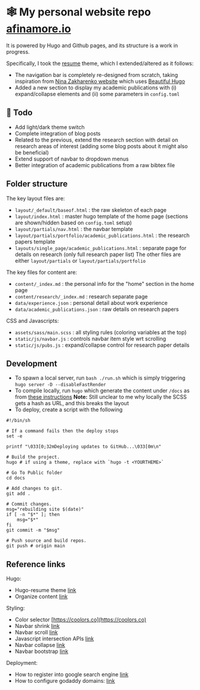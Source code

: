 # :spider_web: My personal website repo [afinamore.io](https://afinamore.io)

It is powered by Hugo and Github pages, and its structure is a work in progress.

Specifically, I took the [resume](https://themes.gohugo.io/themes/hugo-resume/) theme, which I extended/altered as it follows:
- The navigation bar is completely re-designed from scratch, taking inspiration from [Nina Zakharenko website](https://www.nnja.io) which uses [Beautiful Hugo](https://github.com/halogenica/beautifulhugo)
- Added a new section to display my academic publications with (i) expand/collapse elements and (ii) some parameters in `config.toml`

## :pushpin: Todo
- Add light/dark theme switch
- Complete integration of blog posts
- Related to the previous, extend the research section with detail on research areas of interest (adding some blog posts about it might also be beneficial)
- Extend support of navbar to dropdown menus
- Better integration of academic publications from a raw bibtex file

## Folder structure

The key layout files are:
- `layout/_default/baseof.html` : the raw skeleton of each page
- `layout/index.html` : master hugo template of the home page (sections are shown/hidden based on `config.toml` setup)
- `layout/partials/nav.html` : the navbar template
- `layout/partials/portfolio/academic_publications.html` : the research papers template
- `layouts/single_page/academic_publications.html` : separate page for details on research (only full research paper list)
The other files are either `layout/partials` or `layout/partials/portfolio`

The key files for content are:
- `content/_index.md` : the personal info for the "home" section in the home page
- `content/research/_index.md` : research separate page
- `data/experience.json` : personal detail about work experience
- `data/academic_publications.json` : raw details on research papers

CSS and Javascripts:
- `assets/sass/main.scss` : all styling rules (coloring variables at the top)
- `static/js/navbar.js` : controls navbar item style wrt scrolling
- `static/js/pubs.js` : expand/collapse control for research paper details

## Development

- To spawn a local server, run `bash ./run.sh` which is simply triggering `hugo server -D --disableFastRender`
- To compile locally, run `hugo` which generate the content under `/docs` as from [these instructions]([instruction](https://gohugo.io/hosting-and-deployment/hosting-on-github/)) __Note:__ Still unclear to me why locally the SCSS gets a hash as URL, and this breaks the layout
- To deploy, create a script with the following
```
#!/bin/sh

# If a command fails then the deploy stops
set -e

printf "\033[0;32mDeploying updates to GitHub...\033[0m\n"

# Build the project.
hugo # if using a theme, replace with `hugo -t <YOURTHEME>`

# Go To Public folder
cd docs

# Add changes to git.
git add .

# Commit changes.
msg="rebuilding site $(date)"
if [ -n "$*" ]; then
	msg="$*"
fi
git commit -m "$msg"

# Push source and build repos.
git push # origin main
```

## Reference links

Hugo:
- Hugo-resume theme [link](https://themes.gohugo.io/hugo-resume/#setup--use)
- Organize content [link](https://discourse.gohugo.io/t/creating-static-content-that-uses-partials/265/19)

Styling:
- Color selector [https://coolors.co](https://coolors.co)
- Navbar shrink [link](https://www.w3schools.com/howto/howto_js_navbar_shrink_scroll.asp)
- Navbar scroll [link](https://academind.com/tutorials/scroll-aware-navigation/) 
- Javascript intersection APIs [link](https://developer.mozilla.org/en-US/docs/Web/API/Intersection_Observer_API#thresholds)
- Navbar collapse [link](https://www.w3schools.com/howto/howto_js_collapse_sidebar.asp)
- Navbar bootstrap [link](https://getbootstrap.com/docs/4.0/components/navbar/)


Deployment:
- How to register into google search engine [link](https://victor2code.github.io/blog/2019/07/04/jekyll-github-pages-appear-on-Google.html)
- How to configure godaddy domains: [link](https://medium.com/theagilemanager/development-github-pages-and-godaddy-dns-domain-configuration-a38e80aabeaf)
